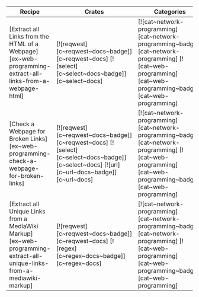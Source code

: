 | Recipe | Crates | Categories |
|--------|--------|------------|
| [Extract all Links from the HTML of a Webpage][ex~web-programming-extract-all-links-from-a-webpage-html] | [![reqwest][c~reqwest~docs~badge]][c~reqwest~docs] [![select][c~select~docs~badge]][c~select~docs] | [![cat~network-programming][cat~network-programming~badge]][cat~network-programming] [![cat~web-programming][cat~web-programming~badge]][cat~web-programming] |
| [Check a Webpage for Broken Links][ex~web-programming-check-a-webpage-for-broken-links] | [![reqwest][c~reqwest~docs~badge]][c~reqwest~docs] [![select][c~select~docs~badge]][c~select~docs] [![url][c~url~docs~badge]][c~url~docs] | [![cat~network-programming][cat~network-programming~badge]][cat~network-programming] [![cat~web-programming][cat~web-programming~badge]][cat~web-programming] |
| [Extract all Unique Links from a MediaWiki Markup][ex~web-programming-extract-all-unique-links-from-a-mediawiki-markup] | [![reqwest][c~reqwest~docs~badge]][c~reqwest~docs] [![regex][c~regex~docs~badge]][c~regex~docs] | [![cat~network-programming][cat~network-programming~badge]][cat~network-programming] [![cat~web-programming][cat~web-programming~badge]][cat~web-programming] |

<div class="hidden">
</div>
